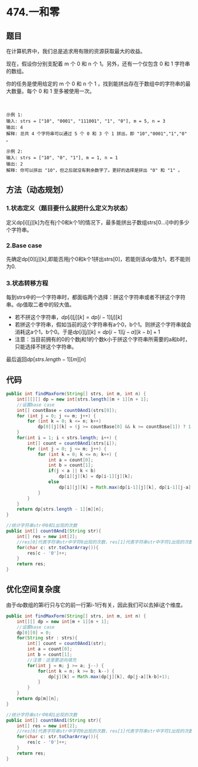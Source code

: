 # 474.一和零

## 题目
在计算机界中，我们总是追求用有限的资源获取最大的收益。

现在，假设你分别支配着 m 个 0 和 n 个 1。另外，还有一个仅包含 0 和 1 字符串的数组。

你的任务是使用给定的 m 个 0 和 n 个 1 ，找到能拼出存在于数组中的字符串的最大数量。每个 0 和 1 至多被使用一次。

 

    示例 1:
    输入: strs = ["10", "0001", "111001", "1", "0"], m = 5, n = 3
    输出: 4
    解释: 总共 4 个字符串可以通过 5 个 0 和 3 个 1 拼出，即 "10","0001","1","0" 。

    示例 2:
    输入: strs = ["10", "0", "1"], m = 1, n = 1
    输出: 2
    解释: 你可以拼出 "10"，但之后就没有剩余数字了。更好的选择是拼出 "0" 和 "1" 。

## 方法（动态规划）
### 1.状态定义（题目要什么就把什么定义为状态）

定义dp[i][j][k]为在有j个0和k个1的情况下，最多能拼出子数组strs[0...i]中的多少个字符串。

### 2.Base case
先确定dp[0][j][k],即能否用j个0和k个1拼出strs[0]，若能则该dp值为1，若不能则为0.


### 3.状态转移方程
每到strs中的一个字符串时，都面临两个选择：拼这个字符串或者不拼这个字符串。dp值取二者中的较大值。
* 若不拼这个字符串，$dp[i][j][k] = dp[i−1][j][k]$
* 若拼这个字符串，假如当前的这个字符串有a个0，b个1。则拼这个字符串就会消耗这a个1，b个0。于是$dp[i][j][k] = dp[i-1][j-a][k-b] + 1$
* 注意：当目前拥有的0的个数j和1的个数k小于拼这个字符串所需要的a和b时，只能选择不拼这个字符串。

最后返回$dp[strs.length - 1][m][n]$

## 代码
```java
public int findMaxForm(String[] strs, int m, int n) {
    int[][][] dp = new int[strs.length][m + 1][n + 1];
    //设置base case
    int[] countBase = count0And1(strs[0]);
    for (int j = 0; j <= m; j++) {
        for (int k = 0; k <= n; k++)
            dp[0][j][k] = (j >= countBase[0] && k >= countBase[1]) ? 1 : 0;
    }
    for(int i = 1; i < strs.length; i++) {
        int[] count = count0And1(strs[i]);
        for (int j = 0; j <= m; j++) {
            for (int k = 0; k <= n; k++) {
                int a = count[0];
                int b = count[1];
                if(j < a || k < b)
                    dp[i][j][k] = dp[i-1][j][k];
                else
                    dp[i][j][k] = Math.max(dp[i-1][j][k], dp[i-1][j-a][k-b]+1);
            }
        }
    }
    return dp[strs.length - 1][m][n];
}

//统计字符串str中0和1出现的次数
public int[] count0And1(String str){
    int[] res = new int[2];
    //res[0]代表字符串str中字符0出现的次数，res[1]代表字符串str中字符1出现的次数
    for(char c: str.toCharArray()){
        res[c - '0']++;
    }
    return res;
}
```

## 优化空间复杂度
由于dp数组的第i行只与它的前一行第i-1行有关，因此我们可以去掉i这个维度。
```java
public int findMaxForm(String[] strs, int m, int n) {
    int[][] dp = new int[m + 1][n + 1];
    //设置base case
    dp[0][0] = 0;
    for(String str : strs){
        int[] count = count0And1(str);
        int a = count[0];
        int b = count[1];
        //注意：这里要逆向填充
        for(int j = m; j >= a; j--) {
            for(int k = n; k >= b; k--) {
                dp[j][k] = Math.max(dp[j][k], dp[j-a][k-b]+1);
            }
        }
    }
    return dp[m][n];
}

//统计字符串str中0和1出现的次数
public int[] count0And1(String str){
    int[] res = new int[2];
    //res[0]代表字符串str中字符0出现的次数，res[1]代表字符串str中字符1出现的次数
    for(char c: str.toCharArray()){
        res[c - '0']++;
    }
    return res;
}
```


